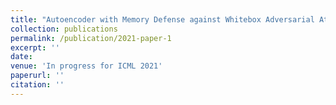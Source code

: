 ```yaml
---
title: "Autoencoder with Memory Defense against Whitebox Adversarial Attacks"
collection: publications
permalink: /publication/2021-paper-1
excerpt: ''
date: 
venue: 'In progress for ICML 2021'
paperurl: ''
citation: ''
---
```


